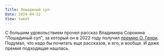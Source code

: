 ```yaml
---
Title: Лошадиный суп
Date: 2024-04-22
View: tweet
---
```


С большим удовольствием прочел рассказ Владимира Сорокина "Лошадиный суп", за который он в 2022 году получил [премию О. Генри](https://ru.wikipedia.org/wiki/%D0%9F%D1%80%D0%B5%D0%BC%D0%B8%D1%8F_%D0%9E._%D0%93%D0%B5%D0%BD%D1%80%D0%B8). Подумал, что надо бы почитать еще рассказов, и его, и вообще. И даже премия подходящая нашлась.
